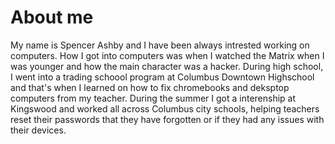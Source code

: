 # About me 
My name is Spencer Ashby and I have been always intrested working on computers. How I got into computers was when I watched the Matrix when I was younger and how the main character was a hacker. During high school, I went into a trading schoool program at Columbus Downtown Highschool and that's when I learned on how to fix chromebooks and deksptop computers from my teacher. During the summer I got a interenship at Kingswood and worked all across Columbus city schools, helping teachers reset their passwords that they have forgotten or if they had any issues with their devices. 
